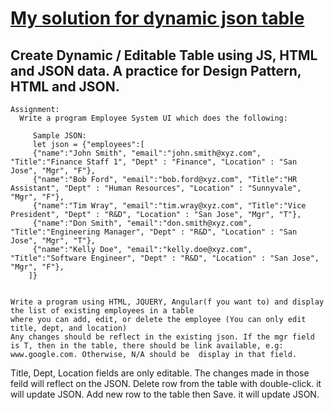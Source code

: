 # [My solution for dynamic json table ](https://wallacerepo.github.io/JSON-Dynamic-Table-in-Vanilla-Javascript) 
## Create Dynamic / Editable Table using JS, HTML and JSON data. A practice for Design Pattern, HTML and JSON.
```
Assignment:
  Write a program Employee System UI which does the following:

     Sample JSON:
     let json = {"employees":[ 
     {"name":"John Smith", "email":"john.smith@xyz.com", "Title":"Finance Staff 1", "Dept" : "Finance", "Location" : "San Jose", "Mgr", "F"},
     {"name":"Bob Ford", "email":"bob.ford@xyz.com", "Title":"HR Assistant", "Dept" : "Human Resources", "Location" : "Sunnyvale", "Mgr", "F"},   
     {"name":"Tim Wray", "email":"tim.wray@xyz.com", "Title":"Vice President", "Dept" : "R&D", "Location" : "San Jose", "Mgr", "T"},
     {"name":"Don Smith", "email":"don.smith@xyz.com", "Title":"Engineering Manager", "Dept" : "R&D", "Location" : "San Jose", "Mgr", "T"},    
     {"name":"Kelly Doe", "email":"kelly.doe@xyz.com", "Title":"Software Engineer", "Dept" : "R&D", "Location" : "San Jose", "Mgr", "F"}, 
    ]}
    
    
Write a program using HTML, JQUERY, Angular(f you want to) and display the list of existing employees in a table
where you can add, edit, or delete the employee (You can only edit title, dept, and location)
Any changes should be reflect in the existing json. If the mgr field is T, then in the table, there should be link available, e.g: www.google.com. Otherwise, N/A should be  display in that field.
  ```
              

Title, Dept, Location fields are only editable. The changes made in those feild will reflect on the JSON.
 Delete row from the table with double-click. it will update JSON. 
 Add new row to the table then Save. it will update JSON.
  

